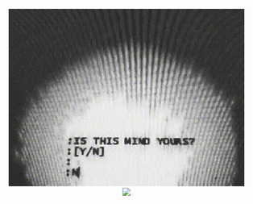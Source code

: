 <p align="center">
    <img src="is_this_mind_yours.gif"></img>
    <br>
    <img src="https://enn9jdor0au0zty.m.pipedream.net"></img>
</p>
